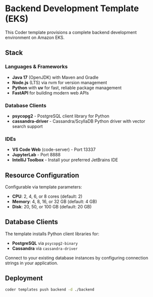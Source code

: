# Backend Development Template (EKS)

This Coder template provisions a complete backend development environment on Amazon EKS.

## Stack

### Languages & Frameworks
- **Java 17** (OpenJDK) with Maven and Gradle
- **Node.js** (LTS) via nvm for version management
- **Python** with **uv** for fast, reliable package management
- **FastAPI** for building modern web APIs

### Database Clients
- **psycopg2** - PostgreSQL client library for Python
- **cassandra-driver** - Cassandra/ScyllaDB Python driver with vector search support

### IDEs
- **VS Code Web** (code-server) - Port 13337
- **JupyterLab** - Port 8888
- **IntelliJ Toolbox** - Install your preferred JetBrains IDE

## Resource Configuration

Configurable via template parameters:
- **CPU**: 2, 4, 6, or 8 cores (default: 2)
- **Memory**: 4, 8, 16, or 32 GB (default: 4 GB)
- **Disk**: 20, 50, or 100 GB (default: 20 GB)

## Database Clients

The template installs Python client libraries for:
- **PostgreSQL** via `psycopg2-binary`
- **Cassandra** via `cassandra-driver`

Connect to your existing database instances by configuring connection strings in your application.

## Deployment

```bash
coder templates push backend -d ./backend
